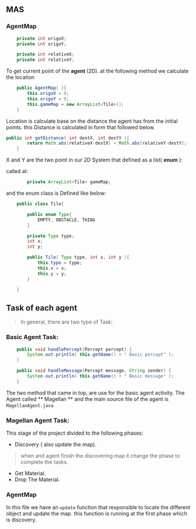 ## MAS


### AgentMap

```java
    private int origoX;
    private int origoY;

    private int relativeX;
    private int relativeY;
```

To get current point of the **agent** (2D). at the following method we calculate the location
```java
    public AgentMap( ){
        this.origoX = 0;
        this.origoY = 0;
        this.gameMap = new ArrayList<Tile>();
    }
```
Location is calculate base on the distance the agent has from the initial points.
this Distance is calculated in form that followed below.

```java
public int getDistance( int destX, int destY ){
        return Math.abs(relativeX-destX) + Math.abs(relativeY-destY);
    }
```

X and Y are the two point in our 2D System that defined as a list( **enum** ):

called at:
```java
        private ArrayList<Tile> gameMap;
```

and the enum class is Defined like below:
```java
    public class Tile{

        public enum Type{
            EMPTY, OBSTACLE, THING
        }

        private Type type;
        int x;
        int y;

        public Tile( Type type, int x, int y ){
            this.type = type;
            this.x = x;
            this.y = y;
        }

    }
```

## Task of each agent
> In general, there are two type of Task: 

### Basic Agent Task:
```java
    public void handlePercept(Percept percept) {
        System.out.println( this.getName() + " Basic percept" );
    }

    public void handleMessage(Percept message, String sender) {
        System.out.println( this.getName() + " Basic message" );
    }
```

The two method that came in top, are use for the basic agent activity.
The Agent called ** Magellan ** and the main source file of the agent is ```MagellanAgent.java```.
### Magellan Agent Task:
This stage of the project divided to the following phases:
* Discovery ( also update the map).
> when and agent finish the discovering map it change the phase to complete the tasks.
* Get Material.
* Drop The Material.

### AgentMap
In this file we have an ```update``` function that responsible to locate the different object and update the map. this function is running at the first phase which is discovery.


